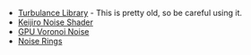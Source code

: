 * [Turbulance Library](https://github.com/jesta88/Turbulence-Library) -  This is pretty old, so be careful using it.
* [Keijiro Noise Shader](https://github.com/keijiro/NoiseShader)
* [GPU Voronoi Noise](https://github.com/Scrawk/GPU-Voronoi-Noise)
* [Noise Rings](https://github.com/kaelb/NoiseRings)
